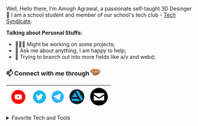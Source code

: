 Well, Hello there, I'm Amogh Agrawal, a passionate self-taught 3D Desinger 🍩
I am a school student and member of our school's tech club - [Tech Syndicate](https://github.com/techsyndicate).

<!-- <img align="right" alt="GIF" src="https://cdn.dribbble.com/users/130603/screenshots/4584563/x2_main_01_dribbble.gif" width="400" height="300" /> -->
  
**Talking about Personal Stuffs:**

- 👨🏽‍💻 Might be working on some projects;
- 💬 Ask me about anything, I am happy to help;
- 📖 Trying to branch out into more fields like a/v and webd;


 ### 📫 Connect with me through <img src="Asset/Handshake.png" height="19px">
 
<a href="https://tinyurl.com/BlenderThingsYT"><img src="Asset/Youtube.png" width="51"></a>|<a href="https://twitter.com/amoghhagrawal"><img src="Asset/Twitter.png" width="35"></a>|<a href="https://t.me/amoghagrawal"><img src="Asset/Telegram.png" width="35"></a>|<a href="https://www.artstation.com/amoghagrawal"><img src="Asset/Artstation.png" width="40"></a>|<a href="mailto:amogh.ggn@gmail.com"><img src="Asset/Mail.png" width="51"></a>|
|--|--|--|--|--|
  
<details>
<summary>Favorite Tech and Tools</summary>

> Tools, websites, and other things that I like to work with and visit for inspiration.

<table>
  <tr>
    <td align="center" width="96">
        <img src="Asset/Dribble.png" width="38" height="38" alt="Dribble" />
      </a>
      <br>Dribble
    </td>
    <td align="center" width="96">
        <img src="Asset/Pinterest.png" width="40" height="40" alt="Pinterest" />
      </a>
      <br>Pinterest
    </td>
    <td align="center" width="96">
        <img src="Asset/Artstation.png" width="39" height="39" alt="Artstation" />
      </a>
      <br>Artstation
    </td>
    <td align="center" width="96">
        <img src="Asset/Youtube.png" width="42" height="42" alt="Youtube" />
      </a>
      <br>Youtube
    </td>
     <td align="center" width="96">
        <img src="Asset/Behance.png" width="39" height="39" alt="Behance" />
      </a>
      <br>Behance
    </td>
    <td align="center" width="96">
        <img src="Asset/Blender.png" width="42" height="42" alt="Blender" />
      </a>
      <br>Blender
    </td>
    </tr>
</table>
</details>

